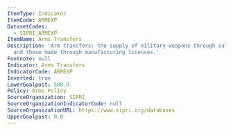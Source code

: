 ```yaml
---
ItemType: Indicator
ItemCode: ARMEXP
DatasetCodes:
  - SIPRI_ARMEXP
ItemName: Arms Transfers
Description: 'Arm transfers: the supply of military weapons through sales, aid, gifts,
  and those made through manufacturing licenses.'
Footnote: null
Indicator: Arms Transfers
IndicatorCode: ARMEXP
Inverted: true
LowerGoalpost: 500.0
Policy: Arms Policy
SourceOrganization: SIPRI
SourceOrganizationIndicatorCode: null
SourceOrganizationURL: https://www.sipri.org/databases
UpperGoalpost: 0.0
---
```


